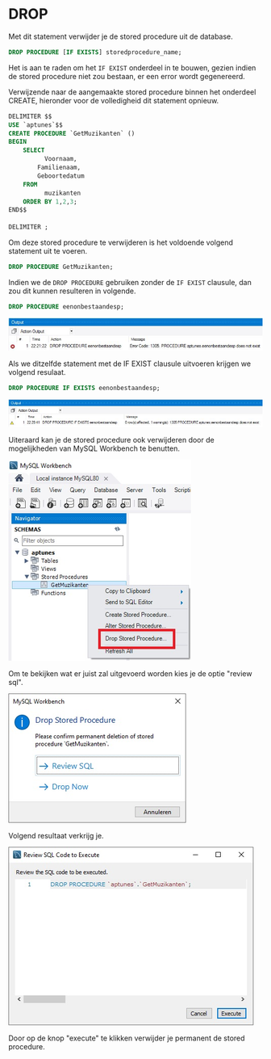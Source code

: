 # DROP

Met dit statement verwijder je de stored procedure uit de database.

```sql
DROP PROCEDURE [IF EXISTS] storedprocedure_name;
```

Het is aan te raden om het `IF EXIST` onderdeel in te bouwen, gezien indien de stored procedure niet zou bestaan, er een error wordt gegenereerd. 

Verwijzende naar de aangemaakte stored procedure binnen het onderdeel CREATE, hieronder voor de volledigheid dit statement opnieuw.

```sql
DELIMITER $$
USE `aptunes`$$
CREATE PROCEDURE `GetMuzikanten` ()
BEGIN
	SELECT 
		  Voornaam,
		Familienaam,
		Geboortedatum
	FROM 
		  muzikanten
	ORDER BY 1,2,3;
END$$

DELIMITER ;
```

Om deze stored procedure te verwijderen is het voldoende volgend statement uit te voeren.

```sql
DROP PROCEDURE GetMuzikanten;
```

Indien we de `DROP PROCEDURE` gebruiken zonder de `IF EXIST` clausule, dan zou dit kunnen resulteren in volgende.

```sql
DROP PROCEDURE eenonbestaandesp;
```

![](../../.gitbook/assets/sp_ifexists.JPG)

Als we ditzelfde statement met de IF EXIST clausule uitvoeren krijgen we volgend resulaat.

```sql
DROP PROCEDURE IF EXISTS eenonbestaandesp;
```

![](../../.gitbook/assets/sp_ifexists2.JPG)

Uiteraard kan je de stored procedure ook verwijderen door de mogelijkheden van MySQL Workbench te benutten.

![](../../.gitbook/assets/drop3.jpg)

Om te bekijken wat er juist zal uitgevoerd worden kies je de optie "review sql".

![](../../.gitbook/assets/drop4.jpg)

Volgend resultaat verkrijg je.

![](../../.gitbook/assets/drop5.jpg)

Door op de knop "execute" te klikken verwijder je permanent de stored procedure.

